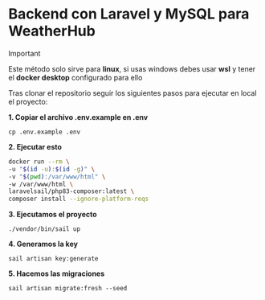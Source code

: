 # Backend con Laravel y MySQL para WeatherHub

> [!IMPORTANT]
> Este método solo sirve para **linux**, si usas windows debes usar **wsl** y tener el **docker desktop** configurado para ello

Tras clonar el repositorio seguir los siguientes pasos para ejecutar en local el proyecto:

**1. Copiar el archivo .env.example en .env**

```cp .env.example .env```

**2. Ejecutar esto**

```bash
docker run --rm \
-u "$(id -u):$(id -g)" \
-v "$(pwd):/var/www/html" \
-w /var/www/html \
laravelsail/php83-composer:latest \
composer install --ignore-platform-reqs
```

**3. Ejecutamos el proyecto**

```./vendor/bin/sail up```

**4. Generamos la key**

```sail artisan key:generate```

**5. Hacemos las migraciones**

```sail artisan migrate:fresh --seed```
